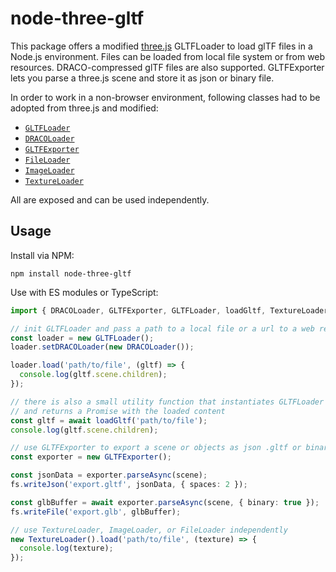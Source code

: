 # node-three-gltf

This package offers a modified [three.js](https://threejs.org/) GLTFLoader to load glTF files in a Node.js environment.
Files can be loaded from local file system or from web resources.
DRACO-compressed glTF files are also supported.
GLTFExporter lets you parse a three.js scene and store it as json or binary file.

In order to work in a non-browser environment, following classes had to be adopted from three.js and modified:

* [`GLTFLoader`](https://threejs.org/docs/index.html#examples/en/loaders/GLTFLoader)
* [`DRACOLoader`](https://threejs.org/docs/index.html#examples/en/loaders/DRACOLoader)
* [`GLTFExporter`](https://threejs.org/docs/index.html#examples/en/exporters/GLTFExporter)
* [`FileLoader`](https://threejs.org/docs/index.html#api/en/loaders/FileLoader)
* [`ImageLoader`](https://threejs.org/docs/index.html#api/en/loaders/ImageLoader)
* [`TextureLoader`](https://threejs.org/docs/index.html#api/en/loaders/TextureLoader)

All are exposed and can be used independently.

## Usage

Install via NPM:

```
npm install node-three-gltf
```

Use with ES modules or TypeScript:

```typescript
import { DRACOLoader, GLTFExporter, GLTFLoader, loadGltf, TextureLoader } from 'node-three-gltf';

// init GLTFLoader and pass a path to a local file or a url to a web resource
const loader = new GLTFLoader();
loader.setDRACOLoader(new DRACOLoader());

loader.load('path/to/file', (gltf) => {
  console.log(gltf.scene.children);
});

// there is also a small utility function that instantiates GLTFLoader and DRACOLoader
// and returns a Promise with the loaded content
const gltf = await loadGltf('path/to/file');
console.log(gltf.scene.children);

// use GLTFExporter to export a scene or objects as json .gltf or binary .glb file
const exporter = new GLTFExporter();

const jsonData = exporter.parseAsync(scene);
fs.writeJson('export.gltf', jsonData, { spaces: 2 });

const glbBuffer = await exporter.parseAsync(scene, { binary: true });
fs.writeFile('export.glb', glbBuffer);

// use TextureLoader, ImageLoader, or FileLoader independently
new TextureLoader().load('path/to/file', (texture) => {
  console.log(texture);
});
```
